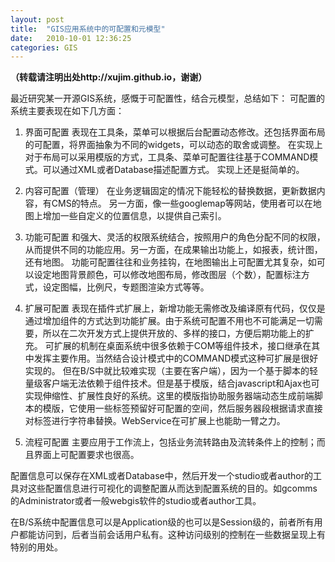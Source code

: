 ```yaml
---
layout: post
title:  "GIS应用系统中的可配置和元模型"
date:   2010-10-01 12:36:25
categories: GIS
---
```


**（转载请注明出处http://xujim.github.io，谢谢）**

最近研究某一开源GIS系统，感慨于可配置性，结合元模型，总结如下：
可配置的系统主要表现在如下几方面：

1. 界面可配置
表现在工具条，菜单可以根据后台配置动态修改。还包括界面布局的可配置，将界面抽象为不同的widgets，可以动态的取舍或调整。
在实现上对于布局可以采用模版的方式，工具条、菜单可配置往往基于COMMAND模式。可以通过XML或者Database描述配置方式。
实现上还是挺简单的。

2. 内容可配置（管理）
在业务逻辑固定的情况下能轻松的替换数据，更新数据内容，有CMS的特点。
另一方面，像一些googlemap等网站，使用者可以在地图上增加一些自定义的位置信息，以提供自己索引。

3. 功能可配置
和强大、灵活的权限系统结合，按照用户的角色分配不同的权限，从而提供不同的功能应用。另一方面，在成果输出功能上，如报表，统计图，还有地图。
功能可配置往往和业务挂钩，在地图输出上可配置尤其复杂，如可以设定地图背景颜色，可以修改地图布局，修改图层（个数），配置标注方式，设定图幅，比例尺，专题图渲染方式等等。

4. 扩展可配置
表现在插件式扩展上，新增功能无需修改及编译原有代码，仅仅是通过增加组件的方式达到功能扩展。由于系统可配置不用也不可能满足一切需要，所以在二次开发方式上提供开放的、多样的接口，方便后期功能上的扩充。
可扩展的机制在桌面系统中很多依赖于COM等组件技术，接口继承在其中发挥主要作用。当然结合设计模式中的COMMAND模式这种可扩展是很好实现的。
但在B/S中就比较难实现（主要在客户端），因为一个基于脚本的轻量级客户端无法依赖于组件技术。但是基于模版，结合javascript和Ajax也可实现伸缩性、扩展性良好的系统。这里的模版指协助服务器端动态生成前端脚本的模版，它使用一些标签预留好可配置的空间，然后服务器段根据请求直接对标签进行字符串替换。WebService在可扩展上也能助一臂之力。

5. 流程可配置
主要应用于工作流上，包括业务流转路由及流转条件上的控制；而且界面上可配置要求也很高。
 
配置信息可以保存在XML或者Database中，然后开发一个studio或者author的工具对这些配置信息进行可视化的调整配置从而达到配置系统的目的。如gcomms的Administrator或者一般webgis软件的studio或者author工具。

在B/S系统中配置信息可以是Application级的也可以是Session级的，前者所有用户都能访问到，后者当前会话用户私有。这种访问级别的控制在一些数据呈现上有特别的用处。